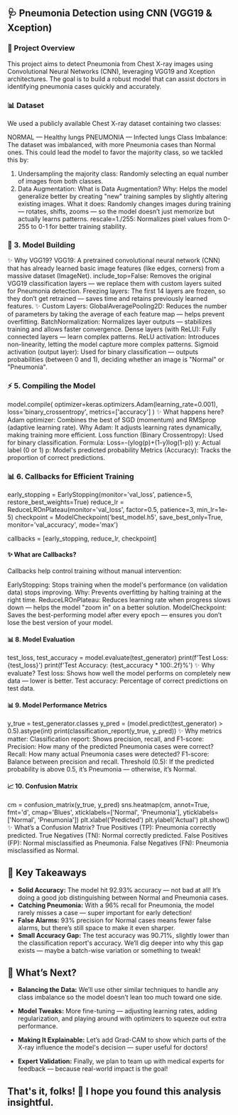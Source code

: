 ## 🩺 Pneumonia Detection using CNN (VGG19 & Xception)
### 🚀 Project Overview
This project aims to detect Pneumonia from Chest X-ray images using Convolutional Neural Networks (CNN), leveraging VGG19 and Xception architectures. The goal is to build a robust model that can assist doctors in identifying pneumonia cases quickly and accurately.
### 📊 Dataset
We used a publicly available Chest X-ray dataset containing two classes:

NORMAL — Healthy lungs
PNEUMONIA — Infected lungs
Class Imbalance:
The dataset was imbalanced, with more Pneumonia cases than Normal ones. This could lead the model to favor the majority class, so we tackled this by:

1. Undersampling the majority class:
Randomly selecting an equal number of images from both classes.
2. Data Augmentation:
 What is Data Augmentation?
Why: Helps the model generalize better by creating "new" training samples by slightly altering existing images.
What it does: Randomly changes images during training — rotates, shifts, zooms — so the model doesn’t just memorize but actually learns patterns.
rescale=1./255: Normalizes pixel values from 0-255 to 0-1 for better training stability.
### 🧠 3. Model Building 
 ✨ Why VGG19?
VGG19: A pretrained convolutional neural network (CNN) that has already learned basic image features (like edges, corners) from a massive dataset (ImageNet).
include_top=False: Removes the original VGG19 classification layers — we replace them with custom layers suited for Pneumonia detection.
Freezing layers: The first 14 layers are frozen, so they don’t get retrained — saves time and retains previously learned features.
✨ Custom Layers:
GlobalAveragePooling2D:
Reduces the number of parameters by taking the average of each feature map — helps prevent overfitting.
BatchNormalization:
Normalizes layer outputs — stabilizes training and allows faster convergence.
Dense layers (with ReLU):
Fully connected layers — learn complex patterns.
ReLU activation: Introduces non-linearity, letting the model capture more complex patterns.
Sigmoid activation (output layer):
Used for binary classification — outputs probabilities (between 0 and 1), deciding whether an image is "Normal" or "Pneumonia".
### ⚡ 5. Compiling the Model
model.compile(
    optimizer=keras.optimizers.Adam(learning_rate=0.001),
    loss='binary_crossentropy',
    metrics=['accuracy']
)
✨ What happens here?
Adam optimizer:
Combines the best of SGD (momentum) and RMSprop (adaptive learning rate).
Why Adam: It adjusts learning rates dynamically, making training more efficient.
Loss function (Binary Crossentropy):
Used for binary classification.
Formula:
       Loss=-(ylog(p)+(1-y)log(1-p))
y: Actual label (0 or 1)
p: Model's predicted probability
Metrics (Accuracy):
Tracks the proportion of correct predictions.
### 📊 6. Callbacks for Efficient Training
early_stopping = EarlyStopping(monitor='val_loss', patience=5, restore_best_weights=True)
reduce_lr = ReduceLROnPlateau(monitor='val_loss', factor=0.5, patience=3, min_lr=1e-5)
checkpoint = ModelCheckpoint('best_model.h5', save_best_only=True, monitor='val_accuracy', mode='max')

callbacks = [early_stopping, reduce_lr, checkpoint]
#### ✨ What are Callbacks?
Callbacks help control training without manual intervention:

EarlyStopping:
Stops training when the model's performance (on validation data) stops improving.
Why: Prevents overfitting by halting training at the right time.
ReduceLROnPlateau:
Reduces learning rate when progress slows down — helps the model "zoom in" on a better solution.
ModelCheckpoint:
Saves the best-performing model after every epoch — ensures you don’t lose the best version of your model.
#### 📊 8. Model Evaluation
test_loss, test_accuracy = model.evaluate(test_generator)
print(f'Test Loss: {test_loss}')
print(f'Test Accuracy: {test_accuracy * 100:.2f}%')
✨ Why evaluate?
Test loss: Shows how well the model performs on completely new data — lower is better.
Test accuracy: Percentage of correct predictions on test data.
#### 📊 9. Model Performance Metrics
y_true = test_generator.classes
y_pred = (model.predict(test_generator) > 0.5).astype(int)
print(classification_report(y_true, y_pred))
✨ Why metrics matter:
Classification report: Shows precision, recall, and F1-score:
Precision: How many of the predicted Pneumonia cases were correct?
Recall: How many actual Pneumonia cases were detected?
F1-score: Balance between precision and recall.
Threshold (0.5): If the predicted probability is above 0.5, it’s Pneumonia — otherwise, it’s Normal.
#### 📈 10. Confusion Matrix
cm = confusion_matrix(y_true, y_pred)
sns.heatmap(cm, annot=True, fmt='d', cmap='Blues', xticklabels=['Normal', 'Pneumonia'], yticklabels=['Normal', 'Pneumonia'])
plt.xlabel('Predicted')
plt.ylabel('Actual')
plt.show()
✨ What’s a Confusion Matrix?
True Positives (TP): Pneumonia correctly predicted.
True Negatives (TN): Normal correctly predicted.
False Positives (FP): Normal misclassified as Pneumonia.
False Negatives (FN): Pneumonia misclassified as Normal.

## 🌟 Key Takeaways
* **Solid Accuracy:** The model hit 92.93% accuracy — not bad at all! It’s doing a good job distinguishing between    Normal and Pneumonia cases.
* **Catching Pneumonia:** With a 96% recall for Pneumonia, the model rarely misses a case — super important for early detection!
* **False Alarms:** 93% precision for Normal cases means fewer false alarms, but there’s still space to make it even sharper.
* **Small Accuracy Gap:** The test accuracy was 90.71%, slightly lower than the classification report's accuracy. We’ll dig deeper into why this gap exists — maybe a batch-wise variation or something to tweak!
## 🚀 What’s Next?
* **Balancing the Data:** We’ll use other similar techniques to handle any class imbalance so the model doesn’t lean too much toward one side.
* **Model Tweaks:** More fine-tuning — adjusting learning rates, adding regularization, and playing around with optimizers to squeeze out extra performance.
* **Making It Explainable:** Let’s add Grad-CAM to show which parts of the X-ray influence the model's decision — super useful for doctors!

* **Expert Validation:** Finally, we plan to team up with medical experts for feedback — because real-world impact is the goal!
## That's it, folks! 🎉 I hope you found this analysis insightful.  


















